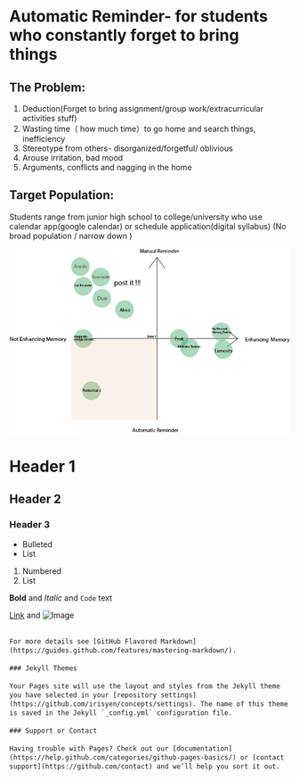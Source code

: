 # **Automatic Reminder- for students who constantly forget to bring things**

## The Problem:
1. Deduction(Forget to bring assignment/group work/extracurricular activities stuff)
2. Wasting time（ how much time）to go home and search things, inefficiency
3. Stereotype from others- disorganized/forgetful/ oblivious
4. Arouse irritation, bad mood
5. Arguments, conflicts and nagging in the home


## Target Population: 
Students range from junior high school to college/university who use calendar app(google calendar) or schedule application(digital syllabus)   (No broad population  / narrow down )

![competitive analysis](https://github.com/irisyen/concepts/blob/master/imgs/Reminder%20app.png?raw=true)


# Header 1
## Header 2
### Header 3

- Bulleted
- List

1. Numbered
2. List

**Bold** and _Italic_ and `Code` text

[Link](url) and ![Image](src)
```

For more details see [GitHub Flavored Markdown](https://guides.github.com/features/mastering-markdown/).

### Jekyll Themes

Your Pages site will use the layout and styles from the Jekyll theme you have selected in your [repository settings](https://github.com/irisyen/concepts/settings). The name of this theme is saved in the Jekyll `_config.yml` configuration file.

### Support or Contact

Having trouble with Pages? Check out our [documentation](https://help.github.com/categories/github-pages-basics/) or [contact support](https://github.com/contact) and we’ll help you sort it out.
